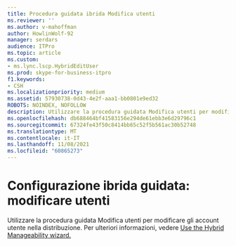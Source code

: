 ```yaml
---
title: Procedura guidata ibrida Modifica utenti
ms.reviewer: ''
ms.author: v-mahoffman
author: HowlinWolf-92
manager: serdars
audience: ITPro
ms.topic: article
ms.custom:
- ms.lync.lscp.HybridEditUser
ms.prod: skype-for-business-itpro
f1.keywords:
- CSH
ms.localizationpriority: medium
ms.assetid: 57930738-0d43-4e2f-aaa1-bb0801e9ed32
ROBOTS: NOINDEX, NOFOLLOW
description: Utilizzare la procedura guidata Modifica utenti per modificare gli account utente nella distribuzione. Per ulteriori informazioni, vedere Use the Hybrid Manageability wizard.
ms.openlocfilehash: db688464bf41583156e294de61ebb3e6d29796c1
ms.sourcegitcommit: 67324fe43f50c8414bb65c52f5b561ac30b52748
ms.translationtype: MT
ms.contentlocale: it-IT
ms.lasthandoff: 11/08/2021
ms.locfileid: "60865273"
---
```

# <a name="hybrid-wizard-edit-users"></a>Configurazione ibrida guidata: modificare utenti

Utilizzare la procedura guidata Modifica utenti per modificare gli account utente nella distribuzione. Per ulteriori informazioni, vedere [Use the Hybrid Manageability wizard.](https://technet.microsoft.com/library/d777f79b-a740-4aba-a9e2-c91f0315b6f8.aspx)


